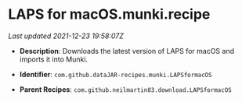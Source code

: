 # LAPS for macOS.munki.recipe

_Last updated 2021-12-23 19:58:07Z_

- **Description**: Downloads the latest version of LAPS for macOS and imports it into Munki.

- **Identifier**: `com.github.dataJAR-recipes.munki.LAPSformacOS`

- **Parent Recipes**: `com.github.neilmartin83.download.LAPSformacOS`